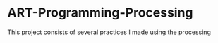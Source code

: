 # ART-Programming-Processing
This project consists of several practices I made using the processing 
